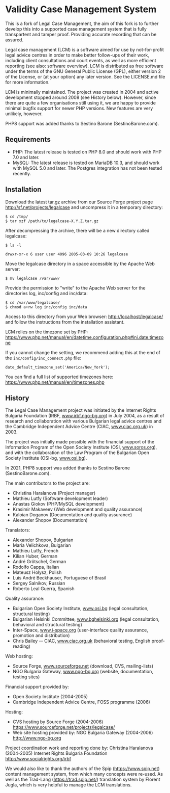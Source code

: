 # Validity Case Management System

This is a fork of Legal Case Management, the aim of this fork is to further develop this into a supported case management system that is fully transpartent and tamper proof. Providing accurate recording that can be assured.

Legal case management (LCM) is a software aimed for use by not-for-profit legal
advice centres in order to make better follow-ups of their work, including
client consultations and court events, as well as more efficient reporting (see
also: software overview). LCM is distributed as free software under the terms
of the GNU General Public License (GPL), either version 2 of the License, or
(at your option) any later version. See the LICENSE.md file for more information.

LCM is minimally maintained. The project was created in 2004 and active development
stopped around 2008 (see History below). However, since there are quite a few
organisations still using it, we are happy to provide minimal bugfix support for
newer PHP versions. New features are very unlikely, however.

PHP8 support was added thanks to Sestino Barone (SestinoBarone.com).

## Requirements

* PHP: The latest release is tested on PHP 8.0 and should work with PHP 7.0 and later.
* MySQL: The latest release is tested on MariaDB 10.3, and should work with MySQL 5.0 and later. The Postgres integration has not been tested recently.

## Installation

Download the latest tar.gz archive from our Source Forge project page
<http://sf.net/projects/legalcase> and uncompress it in a temporary
directory:

    $ cd /tmp/
    $ tar xzf /path/to/legalcase-X.Y.Z.tar.gz

After decompressing the archive, there will be a new directory called legalcase:

    $ ls -l

    drwxr-xr-x 6 user user 4096 2005-03-09 10:26 legalcase

Move the legalcase directory in a space accessible by the Apache Web server:

    $ mv legalcase /var/www/

Provide the permission to "write" to the Apache Web server for the directories
log, inc/config and inc/data:

    $ cd /var/www/legalcase/
    $ chmod a+rw log inc/config inc/data

Access to this directory from your Web browser: <http://localhost/legalcase/> 
and follow the instructions from the installation assistant.

LCM relies on the timezone set by PHP:  
https://www.php.net/manual/en/datetime.configuration.php#ini.date.timezone

If you cannot change the setting, we recommend adding this at the end of the `inc/config/inc_connect.php` file:

```
date_default_timezone_set('America/New_York');
```

You can find a full list of supported timezones here:  
https://www.php.net/manual/en/timezones.php

## History

The Legal Case Management project was initiated by the Internet Rights Bulgaria
Foundation (IRBF, www.irbf.ngo-bg.org) in July 2004, as a result of research
and collaboration with various Bulgarian legal advice centres and the Cambridge
Independent Advice Centre (CIAC, www.ciac.org.uk) in 2003.

The project was initially made possible with the financial support of the Information
Program of the Open Society Institute (OSI, www.soros.org), and with the
collaboration of the Law Program of the Bulgarian Open Society Institute
(OSI-bg, www.osi.bg).

In 2021, PHP8 support was added thanks to Sestino Barone (SestinoBarone.com).

The main contributors to the project are:

- Christina Haralanova (Project manager)
- Mathieu Lutfy (Software development leader)
- Anastas Giokov (PHP/MySQL development)
- Krasimir Makaveev (Web development and quality assurance)
- Kaloian Doganov (Documentation and quality assurance)
- Alexander Shopov (Documentation)

Translators:

- Alexander Shopov, Bulgarian
- Maria Velichkova, Bulgarian
- Mathieu Lutfy, French
- Kilian Huber, German
- André Grötschel, German
- Rodolfo Cappa, Italian
- Mateusz Hołysz, Polish
- Luís André Beckhauser, Portuguese of Brasil
- Sergey Salnikov, Russian
- Roberto Leal Guerra, Spanish

Quality assurance:

-  Bulgarian Open Society Institute, www.osi.bg (legal consultation, structural testing)
-  Bulgarian Helsinki Committee, www.bghelsinki.org (legal consultation, behavioral and structural testing)
-  Inter-Space, www.i-space.org (user-interface quality assurance, promotion and distribution)
-  Chris Bailey -- CIAC, www.ciac.org.uk (behavioral testing, English proof-reading)

Web hosting:

- Source Forge, www.sourceforge.net (download, CVS, mailing-lists)
- NGO Bulgaria Gateway, www.ngo-bg.org (website, documentation, testing sites)

Financial support provided by:

- Open Society Institute (2004-2005)
- Cambridge Independent Advice Centre, FOSS programme (2006)

Hosting:

- CVS hosting by Source Forge (2004-2006) https://www.sourceforge.net/projects/legalcase/
- Web site hosting provided by: NGO Bulgaria Gateway (2004-2006) http://www.ngo-bg.org

Project coordination work and reporting done by: Christina Haralanova (2004-2005) Internet Rights Bulgaria Foundation http://www.socialrights.org/irbf

We would also like to thank the authors of the Spip (https://www.spip.net) content
management system, from which many concepts were re-used. As well as the
Trad-Lang (https://trad.spip.net/) translation system by Florent
Jugla, which is very helpful to manage the LCM translations.
